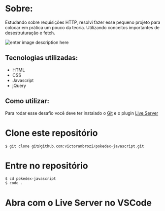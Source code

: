 # Sobre:
Estudando sobre requisições HTTP, resolvi fazer esse pequeno projeto para colocar em prática um pouco da teoria. Utilizando conceitos importantes de desestruturação e fetch.

![enter image description here](https://media3.giphy.com/media/yhEc6sycMkAJBqdzm9/giphy.gif?cid=790b7611542f8b330bc86b6c2b875cdaef978aa9fc1ed250&rid=giphy.gif&ct=g)

  

## Tecnologias utilizadas:
- HTML
- CSS
- Javascript
- jQuery  

## Como utilizar:

Para rodar esse desafio você deve ter instalado o [Git](https://git-scm.com/) e o plugin [Live Server](https://marketplace.visualstudio.com/items?itemName=ritwickdey.LiveServer)

# Clone este repositório

    $ git clone git@github.com:victorambrozi/pokedex-javascript.git

# Entre no repositório

    $ cd pokedex-javascript
    $ code .

# Abra com o Live Server no VSCode